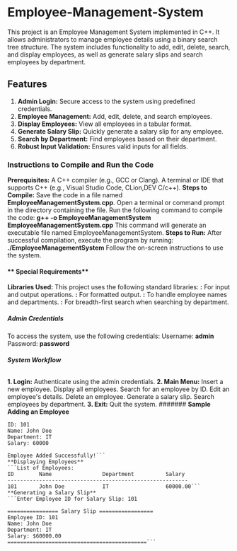 # **Employee-Management-System**
This project is an Employee Management System implemented in C++. It allows administrators to manage employee details using a binary search tree structure. The system includes functionality to add, edit, delete, search, and display employees, as well as generate salary slips and search employees by department.  
## **Features**
1. **Admin Login:** Secure access to the system using predefined credentials.
2. **Employee Management:** Add, edit, delete, and search employees.
3. **Display Employees:** View all employees in a tabular format.
4. **Generate Salary Slip:** Quickly generate a salary slip for any employee.
5. **Search by Department:** Find employees based on their department.
6. **Robust Input Validation:** Ensures valid inputs for all fields.

### **Instructions to Compile and Run the Code**
**Prerequisites:**
A C++ compiler (e.g., GCC or Clang).
A terminal or IDE that supports C++ (e.g., Visual Studio Code, CLion,DEV C/c++).
**Steps to Compile:**
Save the code in a file named **EmployeeManagementSystem.cpp**.
Open a terminal or command prompt in the directory containing the file.
Run the following command to compile the code:
**g++ -o EmployeeManagementSystem EmployeeManagementSystem.cpp**
This command will generate an executable file named EmployeeManagementSystem.
**Steps to Run:**
After successful compilation, execute the program by running:
**./EmployeeManagementSystem**
Follow the on-screen instructions to use the system. 
#### ** Special Requirements**
**Libraries Used:**
This project uses the following standard libraries:
**<iostream>:** For input and output operations.
**<iomanip>:** For formatted output.
**<string>:** To handle employee names and departments.
**<queue>:** For breadth-first search when searching by department.
##### **Admin Credentials**
To access the system, use the following credentials:
Username: **admin**
Password: **password**
###### **System Workflow**
**1. Login:** Authenticate using the admin credentials.
**2. Main Menu:**
Insert a new employee.
Display all employees.
Search for an employee by ID.
Edit an employee's details.
Delete an employee.
Generate a salary slip.
Search employees by department.
**3. Exit:** Quit the system.
####### **Sample**
**Adding an Employee**
```Enter Employee Details:
ID: 101
Name: John Doe
Department: IT
Salary: 60000

Employee Added Successfully!```
**Displaying Employees**
```List of Employees:
ID        Name                Department          Salary
---------------------------------------------------------
101       John Doe            IT                  60000.00```
**Generating a Salary Slip**
```Enter Employee ID for Salary Slip: 101

================ Salary Slip =================
Employee ID: 101
Name: John Doe
Department: IT
Salary: $60000.00
============================================```
